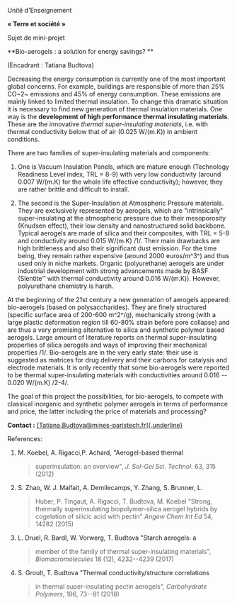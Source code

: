 Unité d'Enseignement

**« Terre et société »**

Sujet de mini-projet

**Bio-aerogels : a solution for energy savings? **

(Encadrant : Tatiana Budtova)

Decreasing the energy consumption is currently one of the most important
global concerns. For example, buildings are responsible of more than 25%
CO~2~ emissions and 45% of energy consumption. These emissions are
mainly linked to limited thermal insulation. To change this dramatic
situation it is necessary to find new generation of thermal insulation
materials. One way is the **development of high performance thermal
insulating materials**. These are the innovative *thermal
super-insulating materials*, i.e. with thermal conductivity below that
of air (0.025 W/(m.K)) in ambient conditions.

There are two families of super-insulating materials and components:

1)  One is Vacuum Insulation Panels, which are mature enough (Technology
    Readiness Level index, TRL = 8-9) with very low conductivity (around
    0.007 W/(m.K) for the whole life effective conductivity); however,
    they are rather brittle and difficult to install.

2)  The second is the Super-Insulation at Atmospheric Pressure
    materials. They are exclusively represented by aerogels, which are
    "intrinsically" super-insulating at the atmospheric pressure due to
    their mesoporosity (Knudsen effect), their low density and
    nanostructured solid backbone. Typical aerogels are made of silica
    and their composites, with TRL = 5-8 and conductivity around 0.015
    W/(m.K) /1/. Their main drawbacks are high brittleness and also
    their significant dust emission. For the time being, they remain
    rather expensive (around 2000 euros/m^3^) and thus used only in
    niche markets. Organic (polyurethane) aerogels are under industrial
    development with strong advancements made by BASF (Slentite™ with
    thermal conductivity around 0.016 W/(m.K)). However, polyurethane
    chemistry is harsh.

At the beginning of the 21st century a new generation of aerogels
appeared: bio-aerogels (based on polysaccharides). They are finely
structured (specific surface area of 200-600 m^2^/g), mechanically
strong (with a large plastic deformation region till 60-80% strain
before pore collapse) and are thus a very promising alternative to
silica and synthetic polymer based aerogels. Large amount of literature
reports on thermal super-insulating properties of silica aerogels and
ways of improving their mechanical properties /1/. Bio-aerogels are in
the very early state: their use is suggested as matrices for drug
delivery and their carbons for catalysis and electrode materials. It is
only recently that some bio-aerogels were reported to be thermal
super-insulating materials with conductivities around 0.016 -- 0.020
W/(m.K) /2-4/.

The goal of this project the possibilities, for bio-aerogels, to compete
with classical inorganic and synthetic polymer aerogels in terms of
performance and price, the latter including the price of materials and
processing?

**Contact :**
[[Tatiana.Budtova\@mines-paristech.fr]{.underline}](mailto:Tatiana.Budtova@mines-paristech.fr)

References:

1.  M. Koebel, A. Rigacci,P. Achard, "Aerogel-based thermal
    > superinsulation: an overview", *J. Sol-Gel Sci. Technol*. 63,
    > 315 (2012)

2.  S. Zhao, W. J. Malfait, A. Demilecamps, Y. Zhang, S. Brunner, L.
    > Huber, P. Tingaut, A. Rigacci, T. Budtova, M. Koebel "Strong,
    > thermally superinsulating biopolymer-silica aerogel hybrids by
    > cogelation of silicic acid with pectin" *Angew Chem Int Ed* 54,
    > 14282 (2015)

3.  L. Druel, R. Bardl, W. Vorwerg, T. Budtova "Starch aerogels: a
    > member of the family of thermal super-insulating materials",
    > *Biomacromolecules* 18 (12), 4232--4239 (2017)

4.  S. Groult, T. Budtova "Thermal conductivity/structure correlations
    > in thermal super-insulating pectin aerogels", *Carbohydrate
    > Polymers*, 196, 73--81 (2018)
